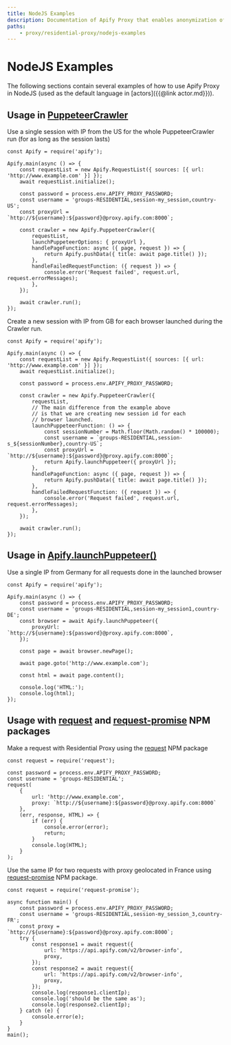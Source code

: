 ```yaml
---
title: NodeJS Examples
description: Documentation of Apify Proxy that enables anonymization of access to websites and IP rotation.
paths:
    - proxy/residential-proxy/nodejs-examples
---
```


# [](#nodejs-examples)NodeJS Examples

The following sections contain several examples of how to use Apify Proxy in NodeJS (used as the default language in [actors]({{@link actor.md}})).

## [](#usage-in-puppeteer-crawler) Usage in [PuppeteerCrawler](https://sdk.apify.com/docs/api/puppeteer-crawler)

Use a single session with IP from the US for the whole PuppeteerCrawler run (for as long as the session lasts)

    const Apify = require('apify');

    Apify.main(async () => {
        const requestList = new Apify.RequestList({ sources: [{ url: 'http://www.example.com' }] });
        await requestList.initialize();

        const password = process.env.APIFY_PROXY_PASSWORD;
        const username = 'groups-RESIDENTIAL,session-my_session,country-US';
        const proxyUrl = `http://${username}:${password}@proxy.apify.com:8000`;

        const crawler = new Apify.PuppeteerCrawler({
            requestList,
            launchPuppeteerOptions: { proxyUrl },
            handlePageFunction: async ({ page, request }) => {
                return Apify.pushData({ title: await page.title() });
            },
            handleFailedRequestFunction: ({ request }) => {
                console.error('Request failed', request.url, request.errorMessages);
            },
        });

        await crawler.run();
    });

Create a new session with IP from GB for each browser launched during the Crawler run.

    const Apify = require('apify');

    Apify.main(async () => {
        const requestList = new Apify.RequestList({ sources: [{ url: 'http://www.example.com' }] });
        await requestList.initialize();

        const password = process.env.APIFY_PROXY_PASSWORD;

        const crawler = new Apify.PuppeteerCrawler({
            requestList,
            // The main difference from the example above
            // is that we are creating new session id for each
            // browser launched.
            launchPuppeteerFunction: () => {
                const sessionNumber = Math.floor(Math.random() * 100000);
                const username = `groups-RESIDENTIAL,session-s_${sessionNumber},country-US`;
                const proxyUrl = `http://${username}:${password}@proxy.apify.com:8000`;
                return Apify.launchPuppeteer({ proxyUrl });
            },
            handlePageFunction: async ({ page, request }) => {
                return Apify.pushData({ title: await page.title() });
            },
            handleFailedRequestFunction: ({ request }) => {
                console.error('Request failed', request.url, request.errorMessages);
            },
        });

        await crawler.run();
    });

## [](#usage-in-apify-launchPuppeteer) Usage in [Apify.launchPuppeteer()](https://sdk.apify.com/docs/api/apify#apifylaunchpuppeteeroptions)

Use a single IP from Germany for all requests done in the launched browser

    const Apify = require('apify');

    Apify.main(async () => {
        const password = process.env.APIFY_PROXY_PASSWORD;
        const username = 'groups-RESIDENTIAL,session-my_session1,country-DE';
        const browser = await Apify.launchPuppeteer({
            proxyUrl: `http://${username}:${password}@proxy.apify.com:8000`,
        });

        const page = await browser.newPage();

        await page.goto('http://www.example.com');

        const html = await page.content();

        console.log('HTML:');
        console.log(html);
    });

## [](#usage-with-request) Usage with [request](https://www.npmjs.com/package/request) and [request-promise](https://www.npmjs.com/package/request-promise) NPM packages

Make a request with Residential Proxy using the [request](https://www.npmjs.com/package/request) NPM package

    const request = require('request');

    const password = process.env.APIFY_PROXY_PASSWORD;
    const username = 'groups-RESIDENTIAL';
    request(
        {
            url: 'http://www.example.com',
            proxy: `http://${username}:${password}@proxy.apify.com:8000`
        },
        (err, response, HTML) => {
            if (err) {
                console.error(error);
                return;
            }
            console.log(HTML);
        }
    );

Use the same IP for two requests with proxy geolocated in France using [request-promise](https://www.npmjs.com/package/request-promise) NPM package.

    const request = require('request-promise');

    async function main() {
        const password = process.env.APIFY_PROXY_PASSWORD;
        const username = 'groups-RESIDENTIAL,session-my_session_3,country-FR';
        const proxy = `http://${username}:${password}@proxy.apify.com:8000`;
        try {
            const response1 = await request({
                url: 'https://api.apify.com/v2/browser-info',
                proxy,
            });
            const response2 = await request({
                url: 'https://api.apify.com/v2/browser-info',
                proxy,
            });
            console.log(response1.clientIp);
            console.log('should be the same as');
            console.log(response2.clientIp);
        } catch (e) {
            console.error(e);
        }
    }
    main();

